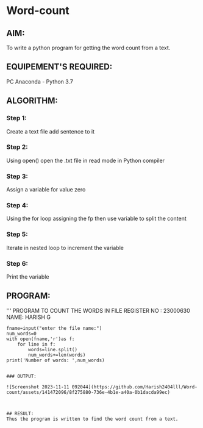 # Word-count
## AIM:
To write a python program for getting the word count from a text.
## EQUIPEMENT'S REQUIRED: 
PC
Anaconda - Python 3.7
## ALGORITHM: 
### Step 1:
Create a text file add sentence to it

### Step 2: 
Using open() open the .txt file in read mode in Python compiler
 
### Step 3:
Assign a variable for value zero

### Step 4:  
Using the for loop assigning the fp then use variable to split the content

### Step 5:
Iterate in nested loop to increment the variable

### Step 6: 
Print the variable

## PROGRAM:
'''
PROGRAM TO COUNT THE WORDS IN FILE
REGISTER NO : 23000630
NAME: HARISH G
```
fname=input("enter the file name:")
num_words=0
with open(fname,'r')as f:
    for line in f:
        words=line.split()
        num_words+=len(words)
print('Number of words: ',num_words)   


### OUTPUT:

![Screenshot 2023-11-11 092044](https://github.com/Harish2404lll/Word-count/assets/141472096/8f275880-736e-4b1e-a40a-0b1dacda99ec)



## RESULT:
Thus the program is written to find the word count from a text.
